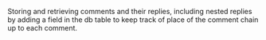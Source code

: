 Storing and retrieving comments and their replies, including nested replies by adding a field in the db table to keep track of place of the comment chain up to each  comment.
